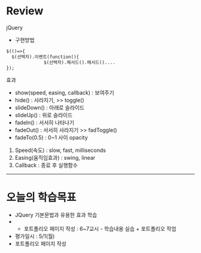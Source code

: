 # Review
jQuery
- 구현방법
```html
$(()=>{
  $(선택자).이벤트(function(){
              $(선택자).메서드().메서드()....
});
```

효과
- show(speed, easing, callback) : 보여주기
- hide() : 사라지기, >> toggle()
- slideDown() : 아래로 슬라이드
- slideUp() : 위로 슬라이드
- fadeIn() : 서서히 나타나기
- fadeOut() : 서서히 사라지기 >> fadToggle()
- fadeTo(0.5) : 0~1 사이 opacity
1) Speed(속도) : slow, fast, milliseconds
2) Easing(움직임효과) : swing, linear
3) Callback : 종료 후 실행함수

-----------------------------------------------------------------------------------------------

# 오늘의 학습목표
- JQuery 기본문법과 유용한 효과 학습
- * 포트폴리오 페이지 작성 : 6~7교시 - 학습내용 실습 + 포트폴리오 작업
- 평가일시 : 5/1(월)
- 포트폴리오 페이지 작성
